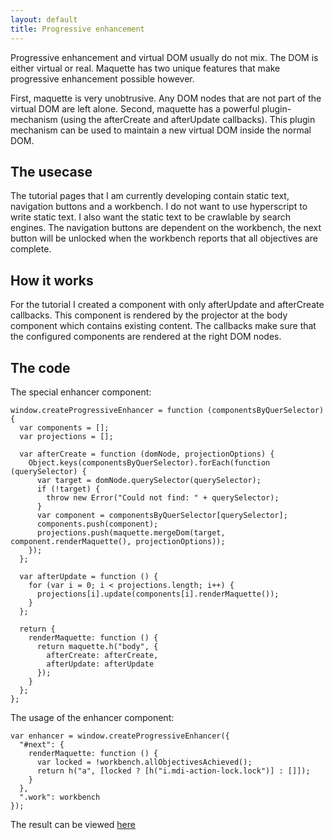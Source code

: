```yaml
---
layout: default
title: Progressive enhancement
---
```


Progressive enhancement and virtual DOM usually do not mix.
The DOM is either virtual or real.
Maquette has two unique features that make progressive enhancement possible however.

First, maquette is very unobtrusive.
Any DOM nodes that are not part of the virtual DOM are left alone.
Second, maquette has a powerful plugin-mechanism (using the afterCreate and afterUpdate callbacks).
This plugin mechanism can be used to maintain a new virtual DOM inside the normal DOM.

## The usecase

The tutorial pages that I am currently developing contain static text, navigation buttons and  a workbench. I do not want to use hyperscript to write static text. I also want the static text to be crawlable by search engines. The navigation buttons are dependent on the workbench, the next button will be unlocked when the workbench reports that all objectives are complete.

## How it works

For the tutorial I created a component with only afterUpdate and afterCreate callbacks. This component is rendered by the projector at the body component which contains existing content. The callbacks make sure that the configured components are rendered at the right DOM nodes.

## The code

The special enhancer component:

    window.createProgressiveEnhancer = function (componentsByQuerSelector) {
      var components = [];
      var projections = [];

      var afterCreate = function (domNode, projectionOptions) {
        Object.keys(componentsByQuerSelector).forEach(function (querySelector) {
          var target = domNode.querySelector(querySelector);
          if (!target) {
            throw new Error("Could not find: " + querySelector);
          }
          var component = componentsByQuerSelector[querySelector];
          components.push(component);
          projections.push(maquette.mergeDom(target, component.renderMaquette(), projectionOptions));
        });
      };

      var afterUpdate = function () {
        for (var i = 0; i < projections.length; i++) {
          projections[i].update(components[i].renderMaquette());
        }
      };

      return {
        renderMaquette: function () {
          return maquette.h("body", {
            afterCreate: afterCreate,
            afterUpdate: afterUpdate
          });
        }
      };
    };


The usage of the enhancer component:

    var enhancer = window.createProgressiveEnhancer({
      "#next": {
        renderMaquette: function () {
          var locked = !workbench.allObjectivesAchieved();
          return h("a", [locked ? [h("i.mdi-action-lock.lock")] : []]);
        }
      },
      ".work": workbench
    });


The result can be viewed [here](/tutorial/01-intro.html)
